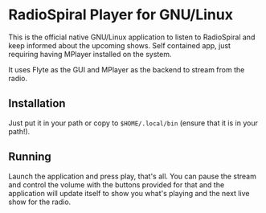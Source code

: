 # RadioSpiral Player for GNU/Linux

This is the official native GNU/Linux application to listen to RadioSpiral and keep informed
about the upcoming shows. Self contained app, just requiring having MPlayer installed on the 
system.

It uses Flyte as the GUI and MPlayer as the backend to stream from the radio.

## Installation

Just put it in your path or copy to `$HOME/.local/bin` (ensure that it is in your path!).

## Running

Launch the application and press play, that's all. You can pause the stream and control the
volume with the buttons provided for that and the application will update itself to show you
what's playing and the next live show for the radio.
